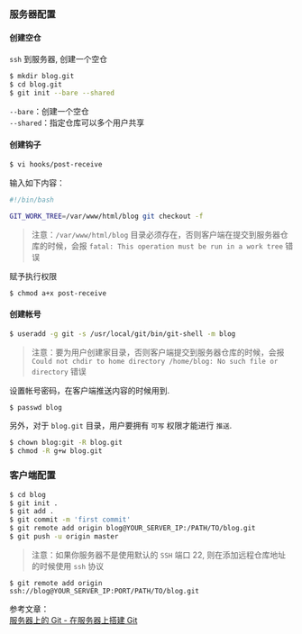 ### 服务器配置

#### 创建空仓
`ssh` 到服务器, 创建一个空仓
```Bash
$ mkdir blog.git
$ cd blog.git
$ git init --bare --shared
```
`--bare`：创建一个空仓  
`--shared`：指定仓库可以多个用户共享

#### 创建钩子
```Bash
$ vi hooks/post-receive
```

输入如下内容：
```Bash
#!/bin/bash

GIT_WORK_TREE=/var/www/html/blog git checkout -f
```
> 注意：`/var/www/html/blog` 目录必须存在，否则客户端在提交到服务器仓库的时候，会报 `fatal: This operation must be run in a work tree` 错误

赋予执行权限
```
$ chmod a+x post-receive
```

#### 创建帐号
```Bash
$ useradd -g git -s /usr/local/git/bin/git-shell -m blog
```
> 注意：要为用户创建家目录，否则客户端提交到服务器仓库的时候，会报 `Could not chdir to home directory /home/blog: No such file or directory` 错误

设置帐号密码，在客户端推送内容的时候用到.
```
$ passwd blog
```

另外，对于 `blog.git` 目录，用户要拥有 `可写` 权限才能进行 `推送`.
```Bash
$ chown blog:git -R blog.git
$ chmod -R g+w blog.git
```

### 客户端配置
```Bash
$ cd blog
$ git init .
$ git add .
$ git commit -m 'first commit'
$ git remote add origin blog@YOUR_SERVER_IP:/PATH/TO/blog.git 
$ git push -u origin master
```
> 注意：如果你服务器不是使用默认的 `SSH` 端口 22, 则在添加远程仓库地址的时候使用 `ssh` 协议

```
$ git remote add origin ssh://blog@YOUR_SERVER_IP:PORT/PATH/TO/blog.git
```

参考文章：  
[服务器上的 Git - 在服务器上搭建 Git](https://git-scm.com/book/zh/v2/%E6%9C%8D%E5%8A%A1%E5%99%A8%E4%B8%8A%E7%9A%84-Git-%E5%9C%A8%E6%9C%8D%E5%8A%A1%E5%99%A8%E4%B8%8A%E6%90%AD%E5%BB%BA-Git)
